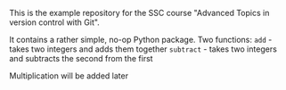 This is the example repository for the SSC course "Advanced Topics in version control with Git".

It contains a rather simple, no-op Python package.
Two functions:
`add` - takes two integers and adds them together
`subtract` - takes two integers and subtracts the second from the first

Multiplication will be added later
